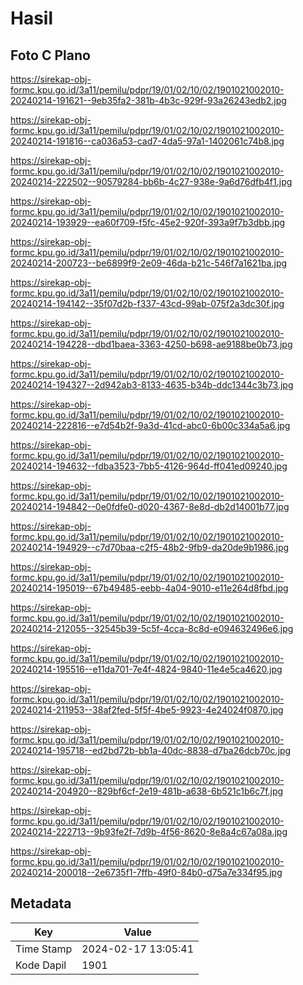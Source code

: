 # Hasil

## Foto C Plano

https://sirekap-obj-formc.kpu.go.id/3a11/pemilu/pdpr/19/01/02/10/02/1901021002010-20240214-191621--9eb35fa2-381b-4b3c-929f-93a26243edb2.jpg

https://sirekap-obj-formc.kpu.go.id/3a11/pemilu/pdpr/19/01/02/10/02/1901021002010-20240214-191816--ca036a53-cad7-4da5-97a1-1402061c74b8.jpg

https://sirekap-obj-formc.kpu.go.id/3a11/pemilu/pdpr/19/01/02/10/02/1901021002010-20240214-222502--90579284-bb6b-4c27-938e-9a6d76dfb4f1.jpg

https://sirekap-obj-formc.kpu.go.id/3a11/pemilu/pdpr/19/01/02/10/02/1901021002010-20240214-193929--ea60f709-f5fc-45e2-920f-393a9f7b3dbb.jpg

https://sirekap-obj-formc.kpu.go.id/3a11/pemilu/pdpr/19/01/02/10/02/1901021002010-20240214-200723--be6899f9-2e09-46da-b21c-546f7a1621ba.jpg

https://sirekap-obj-formc.kpu.go.id/3a11/pemilu/pdpr/19/01/02/10/02/1901021002010-20240214-194142--35f07d2b-f337-43cd-99ab-075f2a3dc30f.jpg

https://sirekap-obj-formc.kpu.go.id/3a11/pemilu/pdpr/19/01/02/10/02/1901021002010-20240214-194228--dbd1baea-3363-4250-b698-ae9188be0b73.jpg

https://sirekap-obj-formc.kpu.go.id/3a11/pemilu/pdpr/19/01/02/10/02/1901021002010-20240214-194327--2d942ab3-8133-4635-b34b-ddc1344c3b73.jpg

https://sirekap-obj-formc.kpu.go.id/3a11/pemilu/pdpr/19/01/02/10/02/1901021002010-20240214-222816--e7d54b2f-9a3d-41cd-abc0-6b00c334a5a6.jpg

https://sirekap-obj-formc.kpu.go.id/3a11/pemilu/pdpr/19/01/02/10/02/1901021002010-20240214-194632--fdba3523-7bb5-4126-964d-ff041ed09240.jpg

https://sirekap-obj-formc.kpu.go.id/3a11/pemilu/pdpr/19/01/02/10/02/1901021002010-20240214-194842--0e0fdfe0-d020-4367-8e8d-db2d14001b77.jpg

https://sirekap-obj-formc.kpu.go.id/3a11/pemilu/pdpr/19/01/02/10/02/1901021002010-20240214-194929--c7d70baa-c2f5-48b2-9fb9-da20de9b1986.jpg

https://sirekap-obj-formc.kpu.go.id/3a11/pemilu/pdpr/19/01/02/10/02/1901021002010-20240214-195019--67b49485-eebb-4a04-9010-e11e264d8fbd.jpg

https://sirekap-obj-formc.kpu.go.id/3a11/pemilu/pdpr/19/01/02/10/02/1901021002010-20240214-212055--32545b39-5c5f-4cca-8c8d-e094632496e6.jpg

https://sirekap-obj-formc.kpu.go.id/3a11/pemilu/pdpr/19/01/02/10/02/1901021002010-20240214-195516--e11da701-7e4f-4824-9840-11e4e5ca4620.jpg

https://sirekap-obj-formc.kpu.go.id/3a11/pemilu/pdpr/19/01/02/10/02/1901021002010-20240214-211953--38af2fed-5f5f-4be5-9923-4e24024f0870.jpg

https://sirekap-obj-formc.kpu.go.id/3a11/pemilu/pdpr/19/01/02/10/02/1901021002010-20240214-195718--ed2bd72b-bb1a-40dc-8838-d7ba26dcb70c.jpg

https://sirekap-obj-formc.kpu.go.id/3a11/pemilu/pdpr/19/01/02/10/02/1901021002010-20240214-204920--829bf6cf-2e19-481b-a638-6b521c1b6c7f.jpg

https://sirekap-obj-formc.kpu.go.id/3a11/pemilu/pdpr/19/01/02/10/02/1901021002010-20240214-222713--9b93fe2f-7d9b-4f56-8620-8e8a4c67a08a.jpg

https://sirekap-obj-formc.kpu.go.id/3a11/pemilu/pdpr/19/01/02/10/02/1901021002010-20240214-200018--2e6735f1-7ffb-49f0-84b0-d75a7e334f95.jpg


## Metadata

| Key        | Value               |
| ---------- | ------------------- |
| Time Stamp | 2024-02-17 13:05:41 |
| Kode Dapil | 1901                |



